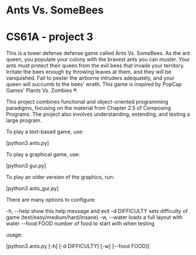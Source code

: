 # Ants Vs. SomeBees

# CS61A - project 3 

This is a tower defense defense game called Ants Vs. SomeBees. As the ant queen, you populate your colony with the bravest ants you can muster. Your ants must protect their queen from the evil bees that invade your territory. Irritate the bees enough by throwing leaves at them, and they will be vanquished. Fail to pester the airborne intruders adequately, and your queen will succumb to the bees' wrath. This game is inspired by PopCap Games' Plants Vs. Zombies ®.

This project combines functional and object-oriented programming paradigms, focusing on the material from Chapter 2.5 of Composing Programs. The project also involves understanding, extending, and testing a large program.

To play a text-based game, use:

[python3 ants.py]

To play a graphical game, use:

[python3 gui.py]

To play an older version of the graphics, run:

[python3 ants_gui.py]

There are many options to configure:

-h, --help show this help message and exit
-d DIFFICULTY sets difficulty of game (test/easy/medium/hard/insane)
-w, --water loads a full layout with water
--food FOOD number of food to start with when testing

usage:

[python3 ants.py [-h] [-d DIFFICULTY] [-w] [--food FOOD]]
